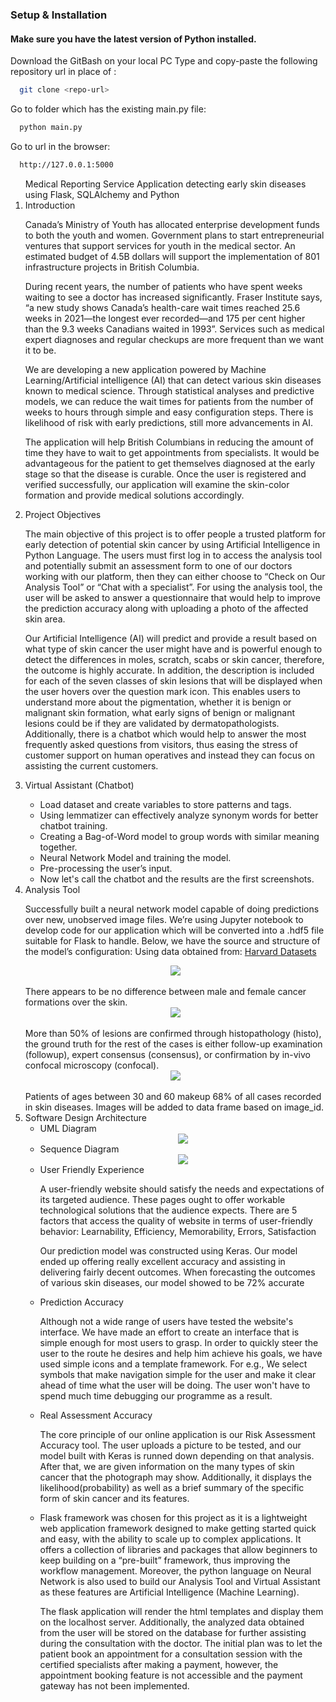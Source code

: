 ### Setup & Installation

#### Make sure you have the latest version of Python installed.

Download the GitBash on your local PC
Type and copy-paste the following repository url in place of <repo-url>:<br>
```bash
  git clone <repo-url>
```
Go to folder which has the existing main.py file:<br>
```bash
  python main.py
```
Go to url in the browser:
```bash
  http://127.0.0.1:5000
```
<ol>
  Medical Reporting Service Application detecting early skin diseases using Flask, SQLAlchemy and Python
  <li>
  Introduction
  <p>Canada’s Ministry of Youth has allocated enterprise development funds to both the youth and women. Government plans to start entrepreneurial ventures
  that support services for youth in the medical sector. An estimated budget of 4.5B dollars will support the implementation of 801 infrastructure projects
  in British Columbia.</p>
  <p>During recent years, the number of patients who have spent weeks waiting to see a doctor has increased significantly. Fraser Institute says, “a new 
  study shows Canada’s health-care wait times reached 25.6 weeks in 2021—the longest ever recorded—and 175 per cent higher than the 9.3 weeks Canadians 
  waited in 1993”. Services such as medical expert diagnoses and regular checkups are more frequent than we want it to be.</p>
  <p>We are developing a new application powered by Machine Learning/Artificial intelligence (AI) that can detect various skin diseases known to medical 
  science. Through statistical analyses and predictive models, we can reduce the wait times for patients from the number of weeks to hours through simple
  and easy configuration steps. There is likelihood of risk with early predictions, still more advancements in AI.</p>
  <p>The application will help British Columbians in reducing the amount of time they have to wait to get appointments from specialists. It would be 
  advantageous for the patient to get themselves diagnosed at the early stage so that the disease is curable. Once the user is registered and verified
  successfully, our application will examine the skin-color formation and provide medical solutions accordingly.</p>
  </li>
  <li>
  Project Objectives
  <p>The main objective of this project is to offer people a trusted platform for early detection of potential skin cancer by using Artificial Intelligence
  in Python Language. The users must first log in to access the analysis tool and potentially submit an assessment form to one of our doctors working with our
  platform, then they can either choose to “Check on Our Analysis Tool” or “Chat with a specialist”. For using the analysis tool, the user will be asked to
  answer a questionnaire that would help to improve the prediction accuracy along with uploading a photo of the affected skin area.</p>
  <p>Our Artificial Intelligence (AI) will predict and provide a result based on what type of skin cancer the user might have and is powerful enough to detect
  the differences in moles, scratch, scabs or skin cancer, therefore, the outcome is highly accurate. In addition, the description is included for each of the
  seven classes of skin lesions that will be displayed when the user hovers over the question mark icon. This enables users to understand more about the pigmentation,
  whether it is benign or malignant skin formation, what early signs of benign or malignant lesions could be if they are validated by dermatopathologists.
  Additionally, there is a chatbot which would help to answer the most frequently asked questions from visitors, thus easing the stress of customer support on
  human operatives and instead they can focus on assisting the current customers.</p>
  </li>
  <li>
  Virtual Assistant (Chatbot)
  </li>
  <ul>
  <li>Load dataset and create variables to store patterns and tags.</li>
  <li>Using lemmatizer can effectively analyze synonym words for better chatbot training.</li>
  <li>Creating a Bag-of-Word model to group words with similar meaning together.</li>
  <li>Neural Network Model and training the model.</li>
  <li>Pre-processing the user’s input.</li>
  <li>Now let's call the chatbot and the results are the first screenshots.</li>
  </ul>
  <li>
  Analysis Tool
  <p>Successfully built a neural network model capable of doing predictions over new, unobserved image files. We’re using Jupyter notebook to develop code for our application which will be converted into a .hdf5 file suitable for Flask to handle. Below, we have the source and structure of the model’s configuration:
Using data obtained from: <a href="https://dataverse.harvard.edu/dataset.xhtml?persistentId=doi:10.7910/DVN/DBW86T">Harvard Datasets</a></p>
  <div align="center"><img src="https://user-images.githubusercontent.com/30309234/208763727-c8cb4a3e-a057-465d-a6c9-a320c187f84a.png" />
</div><br>
  There appears to be no difference between male and female cancer formations over the skin.
  <div align="center"><img src="https://user-images.githubusercontent.com/30309234/208763825-143f2a6b-641f-421d-86a4-a8d0e8132099.png" />
</div><br>
  More than 50% of lesions are confirmed through histopathology (histo), the ground truth for the rest of the cases is either follow-up examination (followup),
  expert consensus (consensus), or confirmation by in-vivo confocal microscopy (confocal).
  <div align="center"><img src="https://user-images.githubusercontent.com/30309234/208764423-736c8aa3-ea24-452c-aa62-924ba9f35727.png" />
</div><br>
  Patients of ages between 30 and 60 makeup 68% of all cases recorded in skin diseases. Images will be added to data frame based on image_id.
  </li>
  <li>
    Software Design Architecture
    <ul>
    <li>UML Diagram<br><div align="center"><img src="https://user-images.githubusercontent.com/30309234/208759427-8b53c067-489f-4bd7-88ce-aa89a0993629.png" />
</div></li>
    <li>Sequence Diagram<br><div align="center"><img src="https://user-images.githubusercontent.com/30309234/208759179-93c222ae-cee9-4132-98ef-c40ee83f281a.png" /></div></li>
      <li>User Friendly Experience<br>
    <p>A user-friendly website should satisfy the needs and expectations of its targeted audience. These pages ought to offer workable technological solutions that
    the audience expects. There are 5 factors that access the quality of website in terms of user-friendly behavior: Learnability, Efficiency, Memorability,
    Errors, Satisfaction</p>
    <p>Our prediction model was constructed using Keras. Our model ended up offering really excellent accuracy and assisting in delivering fairly decent outcomes.
    When forecasting the outcomes of various skin diseases, our model showed to be 72% accurate</p>
    </li>
    <li>Prediction Accuracy<br>
    <p>Although not a wide range of users have tested the website's interface. We have made an effort to create an interface that is simple enough for most users
    to grasp. In order to quickly steer the user to the route he desires and help him achieve his goals, we have used simple icons and a template framework.
    For e.g., We select symbols that make navigation simple for the user and make it	clear ahead of time what the user will be doing. The user won't have to spend
    much time debugging our programme as a result.</li>
    <li>Real Assessment Accuracy<br>
    <p>The core principle of our online application is our Risk Assessment Accuracy tool. The user uploads a picture to be tested, and our model built with Keras
    is runned down depending on that analysis. After that, we are given information on the many types of skin cancer that the photograph may show. Additionally,
    it displays the likelihood(probability)  as well as a brief summary of the specific form of skin cancer and its features.</p>
    </li>
    <li>
    <p>Flask framework was chosen for this project as it is a lightweight web application framework designed to make getting started quick and easy, with the
    ability to scale up to complex applications. It offers a collection of libraries and packages that allow beginners to keep building on a “pre-built” framework,
    thus improving the workflow management. Moreover, the python language on Neural Network is also used to build our Analysis Tool and Virtual Assistant as
    these features are Artificial Intelligence (Machine Learning).</p><p>The flask application will render the html templates and display them on the localhost
    server. Additionally, the analyzed data obtained from the user will be stored on the database for further assisting during the consultation with the doctor.
    The initial plan was to let the patient book an appointment for a consultation session with the certified specialists after making a payment, however, the
    appointment booking feature is not accessible and the payment gateway has not been implemented.</p>
    </li>
    </ul>
  </li>
</ol>
